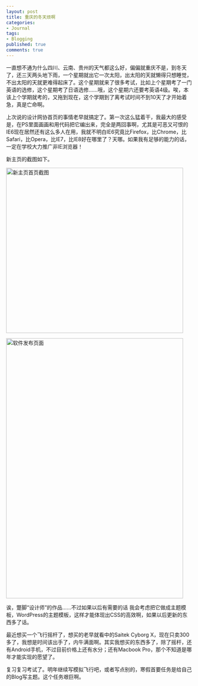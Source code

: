 ```yaml
---
layout: post
title: 重庆的冬天烦啊
categories:
- Journal
tags:
- Blogging
published: true
comments: true
---
```

<p>一直想不通为什么四川、云南、贵州的天气都这么好，偏偏就重庆不是，到冬天了，还三天两头地下雨，一个星期就出它一次太阳，出太阳的天就懒得只想睡觉，不出太阳的天就更难得起床了。这个星期就来了很多考试，比如上个星期考了一门英语的选修，这个星期考了日语选修……哦，这个星期六还要考英语4级。唉，本该上个学期就考的，又拖到现在，这个学期到了离考试时间不到10天了才开始着急，真是亡命啊。</p>

<p>上次说的设计网协首页的事情老早就搞定了。第一次这么猛着干，我最大的感受是，在PS里面画画和用代码把它编出来，完全是两回事啊，尤其是可恶又可恨的IE6现在居然还有这么多人在用，我就不明白IE6究竟比Firefox，比Chrome，比Safari，比Opera，比IE7，比IE8好在哪里了？天哪。如果我有足够的能力的话，一定在学校大力推广非IE浏览器！</p>

<p>新主页的截图如下。</p>

<p><a href="http://trowa.org/wp-content/media/2009/12/新主页首页截图1.jpg"><img class="alignnone size-full wp-image-318" title="新主页首页截图" src="http://trowa.org/wp-content/media/2009/12/新主页首页截图1.jpg" alt="新主页首页截图" width="480" height="448" /></a></p>

<p><a href="http://trowa.org/wp-content/media/2009/12/软件发布页面.jpg"><img class="alignnone size-full wp-image-319" title="软件发布页面" src="http://trowa.org/wp-content/media/2009/12/软件发布页面.jpg" alt="软件发布页面" width="480" height="705" /></a></p>

<p>诶，蹩脚“设计师”的作品……不过如果以后有需要的话 我会考虑把它做成主题模板，WordPress的主题模板，这样才能体现出CSS的高效啊，如果以后更新的东西多了话。</p>

<p>最近想买一个飞行摇杆了，想买的老早就看中的Saitek Cyborg X，现在只卖300多了，我想是时间该出手了，内牛满面啊。其实我想买的东西多了，除了摇杆，还有Android手机，不过目前价格上还有水分；还有Macbook Pro，那个不知道是哪年才能实现的愿望了。</p>

<p>复习复习考试了。明年继续写模拟飞行吧，或者写点别的，寒假首要任务是给自己的Blog写主题。这个任务艰巨啊。</p>
